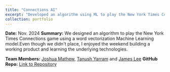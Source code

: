 ```yaml
---
title: "Connections AI"
excerpt: "Developed an algorithm using ML to play the New York Times Connections game.<br/>"
collection: portfolio
---
```


**Date:** Nov. 2024
**Summary:** We designed an algorithm to play the New York Times Connections game using a word vectorization Machine Learning model.Even though we didn't place, I enjoyed the weekend building a working product and learning the underlying technologies.

**Team Members:** [Joshua Mathew](https://www.linkedin.com/in/joshua-mathew-1145bb199/), [Tanush Yarram](https://www.linkedin.com/in/tanushyarram/) and [James Lee](https://www.linkedin.com/in/jamesleetamu/)
**GitHub Repo:** [Link to Repository](https://github.com/Ian-Wilhite/Datathon24)  



